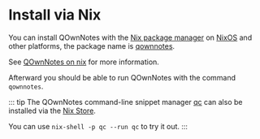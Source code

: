 # Install via Nix

You can install QOwnNotes with the [Nix package manager](https://nixos.wiki/wiki/Nix_package_manager) on [NixOS](https://nixos.org/) and other platforms, the package name is [qownnotes](https://search.nixos.org/packages?channel=unstable&show=qownnotes).

See [QOwnNotes on nix](https://search.nixos.org/packages?channel=unstable&show=qownnotes) for more information.

Afterward you should be able to run QOwnNotes with the command `qownnotes`.

::: tip
The QOwnNotes command-line snippet manager [qc](https://github.com/qownnotes/qc) can also be installed via the [Nix Store](https://search.nixos.org/packages?channel=unstable&show=qc).

You can use `nix-shell -p qc --run qc` to try it out.
:::
